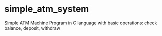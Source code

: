 # simple_atm_system
Simple ATM Machine Program in C language with basic operations: check balance, deposit, withdraw
